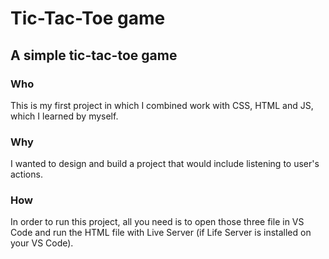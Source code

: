 # Tic-Tac-Toe game

## **A simple tic-tac-toe game**

### Who

This is my first project in which I combined work with CSS, HTML and JS, which I learned by myself.

### Why

I wanted to design and build a project that would include listening to user's actions.

### How

In order to run this project, all you need is to open those three file in VS Code and run the HTML file with Live Server (if Life Server is installed on your VS Code).
